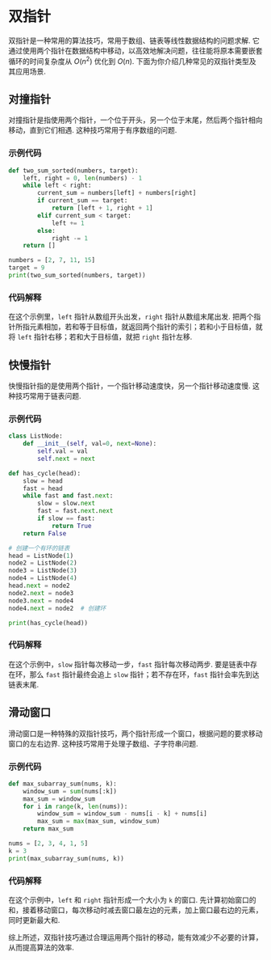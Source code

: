# 双指针

双指针是一种常用的算法技巧，常用于数组、链表等线性数据结构的问题求解. 它通过使用两个指针在数据结构中移动，以高效地解决问题，往往能将原本需要嵌套循环的时间复杂度从 $O(n^2)$ 优化到 $O(n)$. 下面为你介绍几种常见的双指针类型及其应用场景. 

## 对撞指针
对撞指针是指使用两个指针，一个位于开头，另一个位于末尾，然后两个指针相向移动，直到它们相遇. 这种技巧常用于有序数组的问题. 

### 示例代码
```python
def two_sum_sorted(numbers, target):
    left, right = 0, len(numbers) - 1
    while left < right:
        current_sum = numbers[left] + numbers[right]
        if current_sum == target:
            return [left + 1, right + 1]
        elif current_sum < target:
            left += 1
        else:
            right -= 1
    return []

numbers = [2, 7, 11, 15]
target = 9
print(two_sum_sorted(numbers, target))
```
### 代码解释
在这个示例里，`left` 指针从数组开头出发，`right` 指针从数组末尾出发. 把两个指针所指元素相加，若和等于目标值，就返回两个指针的索引；若和小于目标值，就将 `left` 指针右移；若和大于目标值，就把 `right` 指针左移. 

## 快慢指针
快慢指针指的是使用两个指针，一个指针移动速度快，另一个指针移动速度慢. 这种技巧常用于链表问题. 

### 示例代码
```python
class ListNode:
    def __init__(self, val=0, next=None):
        self.val = val
        self.next = next

def has_cycle(head):
    slow = head
    fast = head
    while fast and fast.next:
        slow = slow.next
        fast = fast.next.next
        if slow == fast:
            return True
    return False

# 创建一个有环的链表
head = ListNode(1)
node2 = ListNode(2)
node3 = ListNode(3)
node4 = ListNode(4)
head.next = node2
node2.next = node3
node3.next = node4
node4.next = node2  # 创建环

print(has_cycle(head))
```
### 代码解释
在这个示例中，`slow` 指针每次移动一步，`fast` 指针每次移动两步. 要是链表中存在环，那么 `fast` 指针最终会追上 `slow` 指针；若不存在环，`fast` 指针会率先到达链表末尾. 

## 滑动窗口
滑动窗口是一种特殊的双指针技巧，两个指针形成一个窗口，根据问题的要求移动窗口的左右边界. 这种技巧常用于处理子数组、子字符串问题. 

### 示例代码
```python
def max_subarray_sum(nums, k):
    window_sum = sum(nums[:k])
    max_sum = window_sum
    for i in range(k, len(nums)):
        window_sum = window_sum - nums[i - k] + nums[i]
        max_sum = max(max_sum, window_sum)
    return max_sum

nums = [2, 3, 4, 1, 5]
k = 3
print(max_subarray_sum(nums, k))
```
### 代码解释
在这个示例中，`left` 和 `right` 指针形成一个大小为 `k` 的窗口. 先计算初始窗口的和，接着移动窗口，每次移动时减去窗口最左边的元素，加上窗口最右边的元素，同时更新最大和. 

综上所述，双指针技巧通过合理运用两个指针的移动，能有效减少不必要的计算，从而提高算法的效率.  